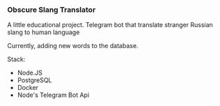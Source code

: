 ### Obscure Slang Translator

A little educational project. Telegram bot that translate stranger Russian slang to human language

Currently, adding new words to the database.

Stack:

* Node.JS
* PostgreSQL
* Docker
* Node's Telegram Bot Api 

